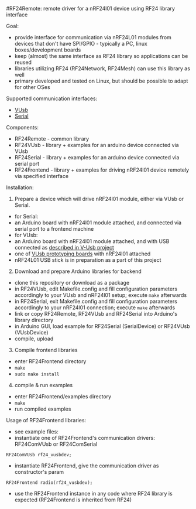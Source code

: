 #RF24Remote: remote driver for a nRF24l01 device using RF24 library interface

Goal:
* provide interface for communication via nRF24L01 modules from devices that don't have SPI/GPIO - typically a PC, linux boxes/development boards
* keep (almost) the same interface as RF24 library so applications can be reused
* libraries utilizing RF24 (RF24Network, RF24Mesh) can use this library as well
* primary developed and tested on Linux, but should be possible to adapt for other OSes

Supported communication interfaces:
* [VUsb](http://www.obdev.at/products/vusb/index.html)
* [Serial](http://en.wikipedia.org/wiki/Serial_port)

Components:
* RF24Remote - common library
* RF24VUsb - library + examples for an arduino device connected via VUsb
* RF24Serial - library + examples for an arduino device connected via serial port
* RF24Frontend - library + examples for driving nRF24l01 device remotely via specified interface

Installation:
1. Prepare a device which will drive nRF24l01 module, either via VUsb or Serial.
* for Serial:
* an Arduino board with nRF24l01 module attached, and connected via serial port to a frontend machine
* for VUsb:
* an Arduino board with nRF24l01 module attached, and with USB connected as [described in V-Usb project](http://vusb.wikidot.com/hardware)
* one of [VUsb prototyping boards](http://vusb.wikidot.com/hardware) with nRF24l01 attached
* nRF24L01 USB stick is in preparation as a part of this project

2. Download and prepare Arduino libraries for backend
* clone this repository or download as a package
* in RF24VUsb,  edit Makefile.config and fill configuration parameters accordingly to your VUsb and nRF24l01 setup; execute ```make``` afterwards
* in RF24Serial, exit Makefile.config and fill configuration parameters accordingly to your nRF24l01 connection; execute ```make``` afterwards
* link or copy RF24Remote, RF24VUsb and RF24Serial into Arduino's library directory
* in Arduino GUI, load example for RF24Serial (SerialDevice) or RF24VUsb (VUsbDevice)
* compile, upload

3. Compile frontend libraries
* enter RF24Frontend directory
* ```make```
* ```sudo make install```

4. compile & run examples
* enter RF24Frontend/examples directory
* ```make```
* run compiled examples

Usage of RF24Frontend libraries:
* see example files:
* instantiate one of RF24Frontend's communication drivers: RF24ComVUsb or RF24ComSerial
```
RF24ComVUsb rf24_vusbdev;
```
* instantiate RF24Frontend, give the communication driver as constructor's param
```
RF24Frontend radio(rf24_vusbdev);
```
* use the RF24Frontend instance in any code where RF24 library is expected (RF24Frontend is inherited from RF24)
